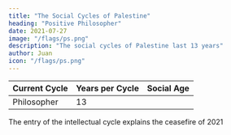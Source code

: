 ```yaml
---
title: "The Social Cycles of Palestine"
heading: "Positive Philosopher"
date: 2021-07-27
image: "/flags/ps.png"
description: "The social cycles of Palestine last 13 years"
author: Juan
icon: "/flags/ps.png"
---
```



Current Cycle | Years per Cycle | Social Age
--- | --- | ---
Philosopher | 13 | 



The entry of the intellectual cycle explains the ceasefire of 2021 

